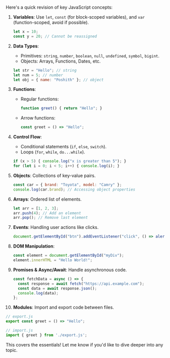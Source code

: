 Here's a quick revision of key JavaScript concepts:

1. **Variables**: Use `let`, `const` (for block-scoped variables), and `var` (function-scoped, avoid if possible).
   ```js
   let x = 10;
   const y = 20; // Cannot be reassigned
   ```

2. **Data Types**: 
   - Primitives: `string`, `number`, `boolean`, `null`, `undefined`, `symbol`, `bigint`.
   - Objects: Arrays, Functions, Dates, etc.
   ```js
   let str = "Hello"; // string
   let num = 5; // number
   let obj = { name: "Poshith" }; // object
   ```

3. **Functions**: 
   - Regular functions:
     ```js
     function greet() { return "Hello"; }
     ```
   - Arrow functions:
     ```js
     const greet = () => "Hello";
     ```

4. **Control Flow**:
   - Conditional statements (`if`, `else`, `switch`).
   - Loops (`for`, `while`, `do...while`).
   ```js
   if (x > 5) { console.log("x is greater than 5"); }
   for (let i = 0; i < 5; i++) { console.log(i); }
   ```

5. **Objects**: Collections of key-value pairs.
   ```js
   const car = { brand: "Toyota", model: "Camry" };
   console.log(car.brand); // Accessing object properties
   ```

6. **Arrays**: Ordered list of elements.
   ```js
   let arr = [1, 2, 3];
   arr.push(4); // Add an element
   arr.pop(); // Remove last element
   ```

7. **Events**: Handling user actions like clicks.
   ```js
   document.getElementById("btn").addEventListener("click", () => alert("Clicked!"));
   ```

8. **DOM Manipulation**:
   ```js
   const element = document.getElementById("myDiv");
   element.innerHTML = "Hello World!";
   ```

9. **Promises & Async/Await**: Handle asynchronous code.
   ```js
   const fetchData = async () => {
     const response = await fetch("https://api.example.com");
     const data = await response.json();
     console.log(data);
   };
   ```

10. **Modules**: Import and export code between files.
   ```js
   // export.js
   export const greet = () => "Hello";
   
   // import.js
   import { greet } from './export.js';
   ```

This covers the essentials! Let me know if you'd like to dive deeper into any topic.